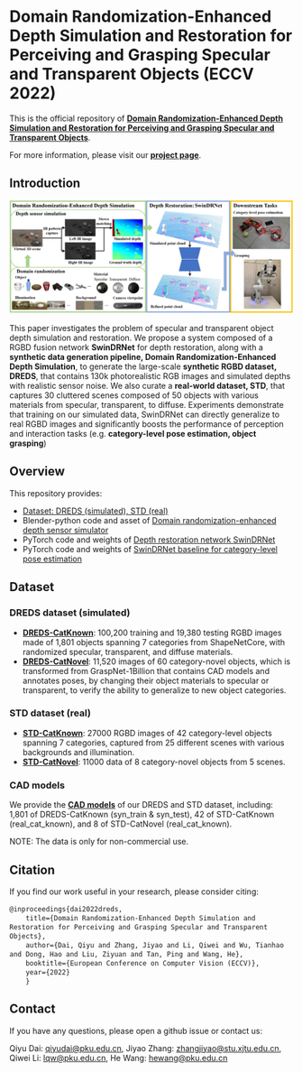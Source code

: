 # Domain Randomization-Enhanced Depth Simulation and Restoration for Perceiving and Grasping Specular and Transparent Objects (ECCV 2022)

This is the official repository of [**Domain Randomization-Enhanced Depth Simulation and Restoration for Perceiving and Grasping Specular and Transparent Objects**](http://arxiv.org/abs/2208.03792).

For more information, please visit our [**project page**](https://pku-epic.github.io/DREDS/).

## Introduction
![teaser](images/teaser.png)

 This paper investigates the problem of specular and transparent object depth simulation and restoration. We propose a system composed of a RGBD fusion network **SwinDRNet** for depth restoration, along with a **synthetic data generation pipeline, Domain Randomization-Enhanced Depth Simulation**, to generate the large-scale **synthetic RGBD dataset, DREDS**, that contains 130k photorealistic RGB images and simulated depths with realistic sensor noise. We also curate a **real-world dataset, STD**, that captures 30 cluttered scenes composed of 50 objects with various materials from specular, transparent, to diffuse. Experiments demonstrate that training on our simulated data, SwinDRNet can directly generalize to real RGBD images and significantly boosts the performance of perception and interaction tasks (e.g. **category-level pose estimation, object grasping**)

## Overview
This repository provides:
- [Dataset: DREDS (simulated), STD (real)](https://github.com/PKU-EPIC/DREDS#dataset)
- Blender-python code and asset of [Domain randomization-enhanced depth sensor simulator](https://github.com/PKU-EPIC/DREDS/blob/main/DepthSensorSimulator)
- PyTorch code and weights of [Depth restoration network SwinDRNet](https://github.com/PKU-EPIC/DREDS/blob/main/SwinDRNet)
- PyTorch code and weights of [SwinDRNet baseline for category-level pose estimation](https://github.com/PKU-EPIC/DREDS/blob/main/CatePoseEstimation)

## Dataset
<!-- Please download the compressed files and store them from  -->
### DREDS dataset (simulated)
- [**DREDS-CatKnown**](https://mirrors.pku.edu.cn/dl-release/DREDS_ECCV2022/data/DREDS-CatKnown/): 100,200 training and 19,380 testing RGBD images made of 1,801 objects spanning 7 categories from ShapeNetCore, with randomized specular, transparent, and diffuse materials.
- [**DREDS-CatNovel**](https://mirrors.pku.edu.cn/dl-release/DREDS_ECCV2022/data/DREDS-CatNovel/): 11,520 images of 60 category-novel objects, which is transformed from GraspNet-1Billion that contains CAD models and annotates poses, by changing their object materials to specular or transparent, to verify the ability to generalize to new object categories.

### STD dataset (real)
- [**STD-CatKnown**](https://mirrors.pku.edu.cn/dl-release/DREDS_ECCV2022/data/STD-CatKnown/): 27000 RGBD images of 42 category-level objects spanning 7 categories, captured from 25 different scenes with various backgrounds and illumination.
- [**STD-CatNovel**](https://mirrors.pku.edu.cn/dl-release/DREDS_ECCV2022/data/STD-CatNovel/): 11000 data of 8 category-novel objects from 5 scenes.

### CAD models
We provide the [**CAD models**](https://mirrors.pku.edu.cn/dl-release/DREDS_ECCV2022/data/cad_model/) of our DREDS and STD dataset, including: 1,801 of DREDS-CatKnown (syn_train & syn_test), 42 of STD-CatKnown (real_cat_known), and 8 of STD-CatNovel (real_cat_known).

NOTE: The data is only for non-commercial use.

## Citation
If you find our work useful in your research, please consider citing:

```
@inproceedings{dai2022dreds,
	title={Domain Randomization-Enhanced Depth Simulation and Restoration for Perceiving and Grasping Specular and Transparent Objects},
	author={Dai, Qiyu and Zhang, Jiyao and Li, Qiwei and Wu, Tianhao and Dong, Hao and Liu, Ziyuan and Tan, Ping and Wang, He},
	booktitle={European Conference on Computer Vision (ECCV)},
	year={2022}
    }
```

## Contact
If you have any questions, please open a github issue or contact us:

Qiyu Dai: qiyudai@pku.edu.cn, Jiyao Zhang: zhangjiyao@stu.xjtu.edu.cn, Qiwei Li: lqw@pku.edu.cn, He Wang: hewang@pku.edu.cn